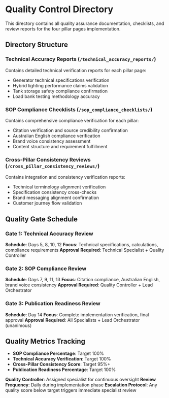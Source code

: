 # Quality Control Directory

This directory contains all quality assurance documentation, checklists, and review reports for the four pillar pages implementation.

## Directory Structure

### Technical Accuracy Reports (`/technical_accuracy_reports/`)
Contains detailed technical verification reports for each pillar page:
- Generator technical specifications verification
- Hybrid lighting performance claims validation  
- Tank storage safety compliance confirmation
- Load bank testing methodology accuracy

### SOP Compliance Checklists (`/sop_compliance_checklists/`)
Contains comprehensive compliance verification for each pillar:
- Citation verification and source credibility confirmation
- Australian English compliance verification
- Brand voice consistency assessment
- Content structure and requirement fulfillment

### Cross-Pillar Consistency Reviews (`/cross_pillar_consistency_reviews/`)
Contains integration and consistency verification reports:
- Technical terminology alignment verification
- Specification consistency cross-checks
- Brand messaging alignment confirmation
- Customer journey flow validation

## Quality Gate Schedule

### Gate 1: Technical Accuracy Review
**Schedule**: Days 5, 8, 10, 12
**Focus**: Technical specifications, calculations, compliance requirements
**Approval Required**: Technical Specialist + Quality Controller

### Gate 2: SOP Compliance Review  
**Schedule**: Days 7, 9, 11, 13
**Focus**: Citation compliance, Australian English, brand voice consistency
**Approval Required**: Quality Controller + Lead Orchestrator

### Gate 3: Publication Readiness Review
**Schedule**: Day 14
**Focus**: Complete implementation verification, final approval
**Approval Required**: All Specialists + Lead Orchestrator (unanimous)

## Quality Metrics Tracking

- **SOP Compliance Percentage**: Target 100%
- **Technical Accuracy Verification**: Target 100% 
- **Cross-Pillar Consistency Score**: Target 95%+
- **Publication Readiness Percentage**: Target 100%

**Quality Controller**: Assigned specialist for continuous oversight
**Review Frequency**: Daily during implementation phase
**Escalation Protocol**: Any quality score below target triggers immediate specialist review